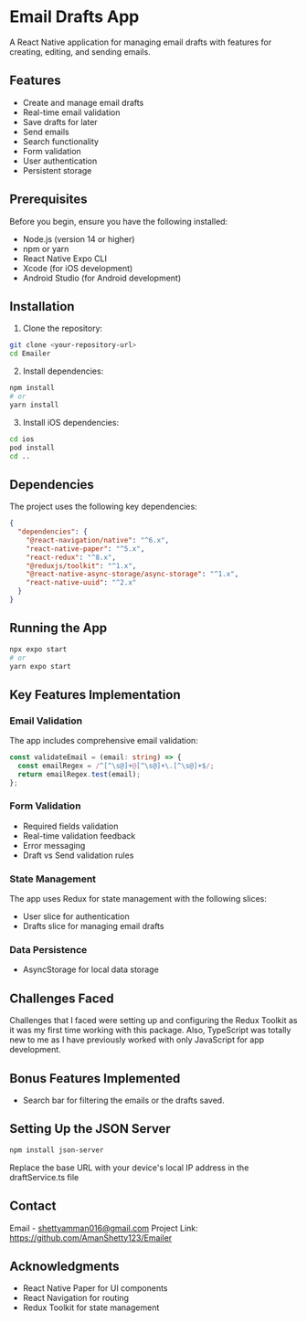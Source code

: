 # Email Drafts App

A React Native application for managing email drafts with features for creating, editing, and sending emails.

## Features

- Create and manage email drafts
- Real-time email validation
- Save drafts for later
- Send emails
- Search functionality
- Form validation
- User authentication
- Persistent storage

## Prerequisites

Before you begin, ensure you have the following installed:
- Node.js (version 14 or higher)
- npm or yarn
- React Native Expo CLI
- Xcode (for iOS development)
- Android Studio (for Android development)

## Installation

1. Clone the repository:
```bash
git clone <your-repository-url>
cd Emailer
```

2. Install dependencies:
```bash
npm install
# or
yarn install
```

3. Install iOS dependencies:
```bash
cd ios
pod install
cd ..
```

## Dependencies

The project uses the following key dependencies:

```json
{
  "dependencies": {
    "@react-navigation/native": "^6.x",
    "react-native-paper": "^5.x",
    "react-redux": "^8.x",
    "@reduxjs/toolkit": "^1.x",
    "@react-native-async-storage/async-storage": "^1.x",
    "react-native-uuid": "^2.x"
  }
}
```

## Running the App

```bash
npx expo start
# or
yarn expo start
```

## Key Features Implementation

### Email Validation
The app includes comprehensive email validation:
```typescript
const validateEmail = (email: string) => {
  const emailRegex = /^[^\s@]+@[^\s@]+\.[^\s@]+$/;
  return emailRegex.test(email);
};
```

### Form Validation
- Required fields validation
- Real-time validation feedback
- Error messaging
- Draft vs Send validation rules

### State Management
The app uses Redux for state management with the following slices:
- User slice for authentication
- Drafts slice for managing email drafts

### Data Persistence
- AsyncStorage for local data storage

## Challenges Faced

Challenges that I faced were setting up and configuring the Redux Toolkit as it was my first time working with this package.
Also, TypeScript was totally new to me as I have previously worked with only JavaScript for app development.

## Bonus Features Implemented

- Search bar for filtering the emails or the drafts saved.

## Setting Up the JSON Server

```bash
npm install json-server
```

Replace the base URL with your device's local IP address in the draftService.ts file

## Contact

Email - shettyamman016@gmail.com
Project Link: https://github.com/AmanShetty123/Emailer

## Acknowledgments

- React Native Paper for UI components
- React Navigation for routing
- Redux Toolkit for state management

